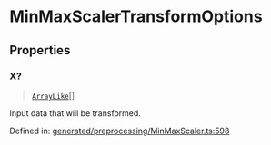 # MinMaxScalerTransformOptions

## Properties

### X?

> [`ArrayLike`](../types/ArrayLike.md)[]

Input data that will be transformed.

Defined in:  [generated/preprocessing/MinMaxScaler.ts:598](https://github.com/transitive-bullshit/scikit-learn-ts/blob/122b3c0/packages/sklearn/src/generated/preprocessing/MinMaxScaler.ts#L598)
